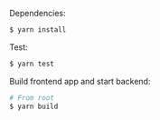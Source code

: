 Dependencies:

```bash
$ yarn install
```

Test:

```bash
$ yarn test
```

Build frontend app and start backend:

```bash
# From root
$ yarn build
```
